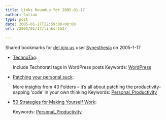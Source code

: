 ```yaml
---
title: Links Roundup for 2005-01-17
author: Julian
type: post
date: 2005-01-17T22:59:00+00:00
url: /2005/01/17/links-152/

---
```

Shared bookmarks for [del.icio.us][1] user  [Synesthesia][2] on 2005-1-17



<!--more-->

  * [TechnoTag][3]:
  
    Include Technorati tags in WordPress posts Keywords: [WordPress][4]
  * [Patching your personal suck][5]:
  
    More insights from 43 Folders &#8211; it&#8217;s all about patching the productivity-sapping &#8216;code&#8217; in your own thinking Keywords: [Personal_Productivity][6]
  * [50 Strategies for Making Yourself Work][7]:
   
    Keywords: [Personal_Productivity][6]

 [1]: http://del.icio.us/
 [2]: http://del.icio.us/synesthesia
 [3]: http://dev.wp-plugins.org/wiki/TechnoTag "http://dev.wp-plugins.org/wiki/TechnoTag"
 [4]: http://del.icio.us/synesthesia/WordPress
 [5]: http://www.43folders.com/2005/01/patching_your_p.html "http://www.43folders.com/2005/01/patching_your_p.html"
 [6]: http://del.icio.us/synesthesia/Personal_Productivity
 [7]: http://www.sfwa.org/writing/strategies.html "http://www.sfwa.org/writing/strategies.html"